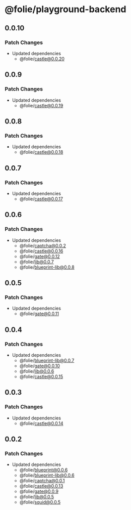 # @folie/playground-backend

## 0.0.10

### Patch Changes

- Updated dependencies
  - @folie/castle@0.0.20

## 0.0.9

### Patch Changes

- Updated dependencies
  - @folie/castle@0.0.19

## 0.0.8

### Patch Changes

- Updated dependencies
  - @folie/castle@0.0.18

## 0.0.7

### Patch Changes

- Updated dependencies
  - @folie/castle@0.0.17

## 0.0.6

### Patch Changes

- Updated dependencies
  - @folie/captcha@0.0.2
  - @folie/castle@0.0.16
  - @folie/gate@0.0.12
  - @folie/lib@0.0.7
  - @folie/blueprint-lib@0.0.8

## 0.0.5

### Patch Changes

- Updated dependencies
  - @folie/gate@0.0.11

## 0.0.4

### Patch Changes

- Updated dependencies
  - @folie/blueprint-lib@0.0.7
  - @folie/gate@0.0.10
  - @folie/lib@0.0.6
  - @folie/castle@0.0.15

## 0.0.3

### Patch Changes

- Updated dependencies
  - @folie/castle@0.0.14

## 0.0.2

### Patch Changes

- Updated dependencies
  - @folie/blueprint@0.0.6
  - @folie/blueprint-lib@0.0.6
  - @folie/captcha@0.0.1
  - @folie/castle@0.0.13
  - @folie/gate@0.0.9
  - @folie/lib@0.0.5
  - @folie/squid@0.0.5
